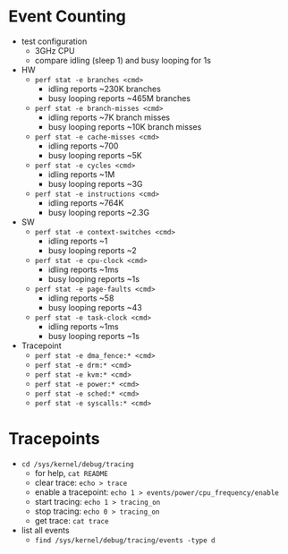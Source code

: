 # Event Counting

 - test configuration
   - 3GHz CPU
   - compare idling (sleep 1) and busy looping for 1s
 - HW
   - `perf stat -e branches <cmd>`
     - idling reports ~230K branches
     - busy looping reports ~465M branches
   - `perf stat -e branch-misses <cmd>`
     - idling reports ~7K branch misses
     - busy looping reports ~10K branch misses
   - `perf stat -e cache-misses <cmd>`
     - idling reports ~700
     - busy looping reports ~5K
   - `perf stat -e cycles <cmd>`
     - idling reports ~1M
     - busy looping reports ~3G
   - `perf stat -e instructions <cmd>`
     - idling reports ~764K
     - busy looping reports ~2.3G
 - SW
   - `perf stat -e context-switches <cmd>`
     - idling reports ~1
     - busy looping reports ~2
   - `perf stat -e cpu-clock <cmd>`
     - idling reports ~1ms
     - busy looping reports ~1s
   - `perf stat -e page-faults <cmd>`
     - idling reports ~58
     - busy looping reports ~43
   - `perf stat -e task-clock <cmd>`
     - idling reports ~1ms
     - busy looping reports ~1s
 - Tracepoint
   - `perf stat -e dma_fence:* <cmd>`
   - `perf stat -e drm:* <cmd>`
   - `perf stat -e kvm:* <cmd>`
   - `perf stat -e power:* <cmd>`
   - `perf stat -e sched:* <cmd>`
   - `perf stat -e syscalls:* <cmd>`

# Tracepoints

 - `cd /sys/kernel/debug/tracing`
   - for help, `cat README`
   - clear trace: `echo > trace`
   - enable a tracepoint: `echo 1 > events/power/cpu_frequency/enable`
   - start tracing: `echo 1 > tracing_on`
   - stop tracing: `echo 0 > tracing_on`
   - get trace: `cat trace`
 - list all events
   - `find /sys/kernel/debug/tracing/events -type d`

